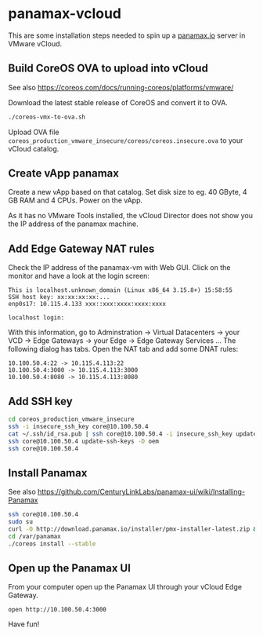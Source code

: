 # panamax-vcloud

This are some installation steps needed to spin up a [panamax.io](http://panamax.io) server in VMware vCloud.

## Build CoreOS OVA to upload into vCloud
See also https://coreos.com/docs/running-coreos/platforms/vmware/

Download the latest stable release of CoreOS and convert it to OVA.

```bash
./coreos-vmx-to-ova.sh
```

Upload OVA file `coreos_production_vmware_insecure/coreos/coreos.insecure.ova` to your vCloud catalog.

## Create vApp panamax

Create a new vApp based on that catalog.
Set disk size to eg. 40 GByte, 4 GB RAM and 4 CPUs.
Power on the vApp.

As it has no VMware Tools installed, the vCloud Director does not show you the IP address of the panamax machine.

## Add Edge Gateway NAT rules

Check the IP address of the panamax-vm with Web GUI. Click on the monitor and have a look at the login screen:

```
This is localhost.unknown_domain (Linux x86_64 3.15.8+) 15:58:55
SSH host key: xx:xx:xx:xx:...
enp0s17: 10.115.4.133 xxx::xxx:xxxx:xxxx:xxxx

localhost login:
```

With this information, go to Adminstration -> Virtual Datacenters -> your VCD -> Edge Gateways -> your Edge -> Edge Gateway Services ... 
The following dialog has tabs. Open the NAT tab and add some DNAT rules:

```
10.100.50.4:22 -> 10.115.4.113:22
10.100.50.4:3000 -> 10.115.4.113:3000
10.100.50.4:8080 -> 10.115.4.113:8080
```

## Add SSH key

```bash
cd coreos_production_vmware_insecure
ssh -i insecure_ssh_key core@10.100.50.4
cat ~/.ssh/id_rsa.pub | ssh core@10.100.50.4 -i insecure_ssh_key update-ssh-keys -a user
ssh core@10.100.50.4 update-ssh-keys -D oem
ssh core@10.100.50.4
```

## Install Panamax

See also https://github.com/CenturyLinkLabs/panamax-ui/wiki/Installing-Panamax

```bash
ssh core@10.100.50.4
sudo su
curl -O http://download.panamax.io/installer/pmx-installer-latest.zip && unzip pmx-installer-latest.zip -d /var/panamax
cd /var/panamax
./coreos install --stable
```

## Open up the Panamax UI

From your computer open up the Panamax UI through your vCloud Edge Gateway.

```
open http://10.100.50.4:3000
```

Have fun!
